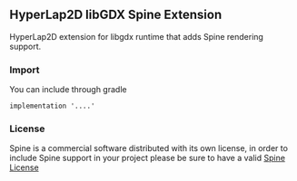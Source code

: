 ## HyperLap2D libGDX Spine Extension

HyperLap2D extension for libgdx runtime that adds Spine rendering support.

### Import

You can include through gradle

```
implementation '....'
```

### License
Spine is a commercial software distributed with its own license, in order to include Spine support in your project please be sure to have a valid [Spine License](https://github.com/EsotericSoftware/spine-runtimes)
